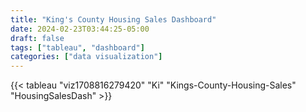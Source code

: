 ```yaml
---
title: "King's County Housing Sales Dashboard"
date: 2024-02-23T03:44:25-05:00
draft: false
tags: ["tableau", "dashboard"]
categories: ["data visualization"]
---
```


{{< tableau "viz1708816279420" "Ki" "Kings-County-Housing-Sales" "HousingSalesDash" >}}
